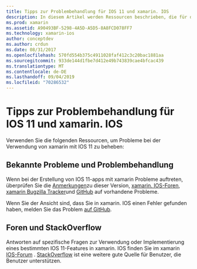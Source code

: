 ```yaml
---
title: Tipps zur Problembehandlung für IOS 11 und xamarin. IOS
description: In diesem Artikel werden Ressourcen beschrieben, die für die Problembehandlung bei der Entwicklung von xamarin. IOS-Anwendungen verwendet werden können. Hier werden Fehlerberichterstattung, Versions Hinweise, der xamarin Releases-Blog und Supportoptionen erläutert.
ms.prod: xamarin
ms.assetid: A90493BF-5298-4A5D-A5D5-8A8FCD078FF7
ms.technology: xamarin-ios
author: conceptdev
ms.author: crdun
ms.date: 08/31/2017
ms.openlocfilehash: 570fd554b375c4911028faf412c3c20bac1881aa
ms.sourcegitcommit: 933de144d1fbe7d412e49b743839cae4bfcac439
ms.translationtype: MT
ms.contentlocale: de-DE
ms.lasthandoff: 09/04/2019
ms.locfileid: "70286532"
---
```

# <a name="troubleshooting-tips-for-ios-11-and-xamarinios"></a>Tipps zur Problembehandlung für IOS 11 und xamarin. IOS

Verwenden Sie die folgenden Ressourcen, um Probleme bei der Verwendung von xamarin mit IOS 11 zu beheben:

## <a name="known-issues-and-troubleshooting"></a>Bekannte Probleme und Problembehandlung

Wenn bei der Erstellung von IOS 11-apps mit xamarin Probleme auftreten, überprüfen Sie die [Anmerkungen](https://docs.microsoft.com/xamarin/ios/release-notes/)zu dieser Version, [xamarin. IOS-Foren](https://forums.xamarin.com/categories/ios), [xamarin Bugzilla Tracker](https://bugzilla.xamarin.com/query.cgi?product=iOS)und [GitHub](https://github.com/xamarin/xamarin-macios/issues) auf vorhandene Probleme.

Wenn Sie der Ansicht sind, dass Sie in xamarin. IOS einen Fehler gefunden haben, melden Sie das Problem [auf GitHub](https://github.com/xamarin/xamarin-macios/issues).

## <a name="forums-and-stackoverflow"></a>Foren und StackOverflow

Antworten auf spezifische Fragen zur Verwendung oder Implementierung eines bestimmten IOS 11-Features in xamarin. IOS finden Sie im xamarin [IOS-Forum](http://forums.xamarin.com/categories/ios) . [StackOverflow](https://stackoverflow.com/search?tab=newest&q=xamarin) ist eine weitere gute Quelle für Benutzer, die Benutzer unterstützen.
